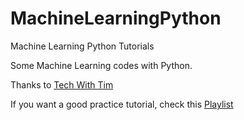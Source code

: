 # MachineLearningPython
Machine Learning Python Tutorials

Some Machine Learning codes with Python.

Thanks to [Tech With Tim](https://www.youtube.com/channel/UC4JX40jDee_tINbkjycV4Sg)

If you want a good practice tutorial, check this [Playlist](https://www.youtube.com/watch?v=ujTCoH21GlA&list=PLzMcBGfZo4-mP7qA9cagf68V06sko5otr)
